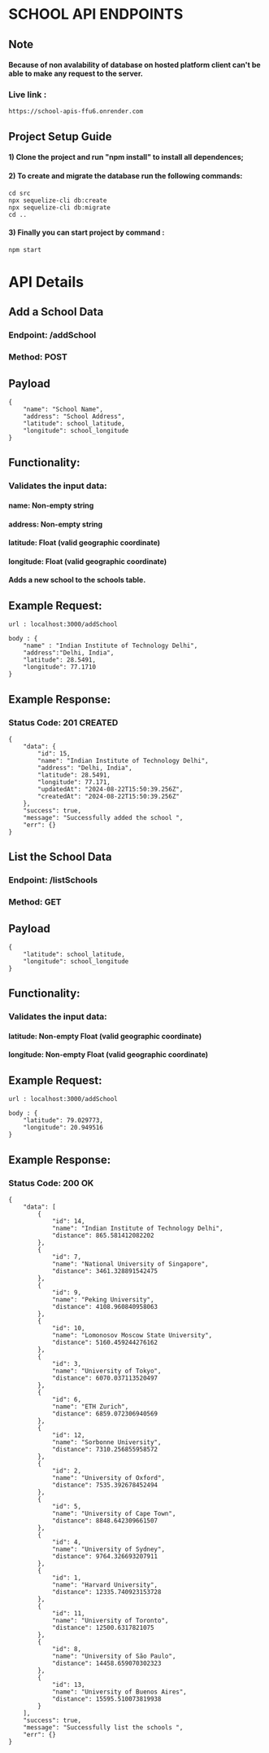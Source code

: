 # SCHOOL API ENDPOINTS

## Note 
#### Because of non avalability of database on hosted platform client can't be able to make any request to the server.

### Live link : 
```
https://school-apis-ffu6.onrender.com
```
## Project Setup Guide
#### 1)  Clone the project and run "npm install" to install all dependences;
#### 2) To create and migrate the database run the following commands:
```
cd src
npx sequelize-cli db:create
npx sequelize-cli db:migrate
cd ..
```
#### 3) Finally you can start project by command : 
```
npm start
```


# API Details

## Add a School Data

### Endpoint: /addSchool
### Method: POST

## Payload
```
{
    "name": "School Name",
    "address": "School Address",
    "latitude": school_latitude,
    "longitude": school_longitude
}
```

## Functionality:

### Validates the input data:
#### name: Non-empty string
#### address: Non-empty string
#### latitude: Float (valid geographic coordinate)
#### longitude: Float (valid geographic coordinate)
#### Adds a new school to the schools table.


## Example Request:
``` 
url : localhost:3000/addSchool

body : {
    "name" : "Indian Institute of Technology Delhi",
    "address":"Delhi, India",
    "latitude": 28.5491,
    "longitude": 77.1710
}
```

## Example Response:

### Status Code: 201 CREATED


```
{
    "data": {
        "id": 15,
        "name": "Indian Institute of Technology Delhi",
        "address": "Delhi, India",
        "latitude": 28.5491,
        "longitude": 77.171,
        "updatedAt": "2024-08-22T15:50:39.256Z",
        "createdAt": "2024-08-22T15:50:39.256Z"
    },
    "success": true,
    "message": "Successfully added the school ",
    "err": {}
}
```

## List the School Data

### Endpoint: /listSchools
### Method: GET

## Payload
```
{
    "latitude": school_latitude,
    "longitude": school_longitude
}
```

## Functionality:

### Validates the input data:

#### latitude: Non-empty Float (valid geographic coordinate)
#### longitude: Non-empty Float (valid geographic coordinate)


## Example Request:
``` 
url : localhost:3000/addSchool

body : {
    "latitude": 79.029773,
    "longitude": 20.949516
}
```

## Example Response:

### Status Code: 200 OK


```
{
    "data": [
        {
            "id": 14,
            "name": "Indian Institute of Technology Delhi",
            "distance": 865.581412082202
        },
        {
            "id": 7,
            "name": "National University of Singapore",
            "distance": 3461.328891542475
        },
        {
            "id": 9,
            "name": "Peking University",
            "distance": 4108.960840958063
        },
        {
            "id": 10,
            "name": "Lomonosov Moscow State University",
            "distance": 5160.459244276162
        },
        {
            "id": 3,
            "name": "University of Tokyo",
            "distance": 6070.037113520497
        },
        {
            "id": 6,
            "name": "ETH Zurich",
            "distance": 6859.072306940569
        },
        {
            "id": 12,
            "name": "Sorbonne University",
            "distance": 7310.256855958572
        },
        {
            "id": 2,
            "name": "University of Oxford",
            "distance": 7535.392678452494
        },
        {
            "id": 5,
            "name": "University of Cape Town",
            "distance": 8848.642309661507
        },
        {
            "id": 4,
            "name": "University of Sydney",
            "distance": 9764.326693207911
        },
        {
            "id": 1,
            "name": "Harvard University",
            "distance": 12335.740923153728
        },
        {
            "id": 11,
            "name": "University of Toronto",
            "distance": 12500.6317821075
        },
        {
            "id": 8,
            "name": "University of São Paulo",
            "distance": 14458.659070302323
        },
        {
            "id": 13,
            "name": "University of Buenos Aires",
            "distance": 15595.510073819938
        }
    ],
    "success": true,
    "message": "Successfully list the schools ",
    "err": {}
}
```


